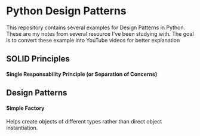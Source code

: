 # Python Design Patterns
This repository contains several examples for Design Patterns in Python.
These are my notes from several resource I've been studying with.
The goal is to convert these example into YouTube videos for better explanation


## SOLID Principles

#### Single Responsability Principle (or Separation of Concerns)

## Design Patterns
#### Simple Factory
Helps create objects of different types rather than direct object instantiation.
